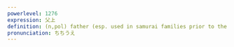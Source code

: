 ```yaml
---
powerlevel: 1276
expression: 父上
definition: (n,pol) father (esp. used in samurai families prior to the Meiji period)
pronunciation: ちちうえ
---
```

